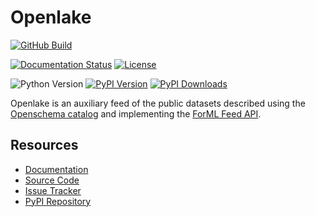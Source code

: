 <!--
 Licensed to the Apache Software Foundation (ASF) under one
 or more contributor license agreements.  See the NOTICE file
 distributed with this work for additional information
 regarding copyright ownership.  The ASF licenses this file
 to you under the Apache License, Version 2.0 (the
 "License"); you may not use this file except in compliance
 with the License.  You may obtain a copy of the License at

   http://www.apache.org/licenses/LICENSE-2.0

 Unless required by applicable law or agreed to in writing,
 software distributed under the License is distributed on an
 "AS IS" BASIS, WITHOUT WARRANTIES OR CONDITIONS OF ANY
 KIND, either express or implied.  See the License for the
 specific language governing permissions and limitations
 under the License.
-->

Openlake
========

[![GitHub Build](https://img.shields.io/github/workflow/status/formlio/openlake/CI%20Build/main)](https://github.com/formlio/openlake/actions/)

[![Documentation Status](https://readthedocs.org/projects/openlake/badge/?version=latest)](https://openlake.readthedocs.io/en/latest/)
[![License](https://img.shields.io/pypi/l/openlake)](http://www.apache.org/licenses/LICENSE-2.0.txt)

![Python Version](https://img.shields.io/pypi/pyversions/openlake)
[![PyPI Version](https://img.shields.io/pypi/v/openlake)](https://pypi.org/project/openlake/)
[![PyPI Downloads](https://img.shields.io/pypi/dm/openlake)](https://pypi.org/project/openlake/)


Openlake is an auxiliary feed of the public datasets described using the
[Openschema catalog](https://openschema.readthedocs.io/en/latest/) and implementing the
[ForML Feed API](https://docs.forml.io/en/latest/feed.html).

Resources
---------

* [Documentation](https://openlake.readthedocs.io/en/latest/)
* [Source Code](https://github.com/formlio/openlake/)
* [Issue Tracker](https://github.com/formlio/openlake/issues/)
* [PyPI Repository](https://pypi.org/project/openlake/)

